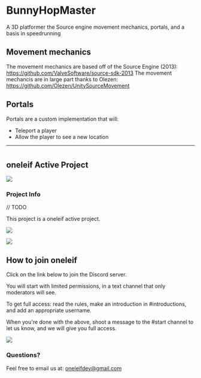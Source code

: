 # BunnyHopMaster
A 3D platformer the Source engine movement mechanics, portals, and a basis in speedrunning

## Movement mechanics
The movement mechanics are based off of the Source Engine (2013): https://github.com/ValveSoftware/source-sdk-2013
The movement mechancis are in large part thanks to Olezen: https://github.com/Olezen/UnitySourceMovement

## Portals
Portals are a custom implementation that will:
* Teleport a player
* Allow the player to see a new location


****
# <Project Name>
## oneleif Active Project

![](https://github.com/oneleif/olWebsite/blob/master/Public/images/homeLogo.png?raw=true)

### Project Info

// TODO

This project is a oneleif active project.

[![](https://img.shields.io/badge/oneleif-Twitter-blue.svg)](https://twitter.com/oneleifdev)

[![](https://img.shields.io/badge/oneleif-YouTube-red.svg)](https://www.youtube.com/channel/UC3HN0jID38K0Vb_WChvgQmA)

## How to join oneleif
Click on the link below to join the Discord server.

You will start with limited permissions, in a text channel that only moderators will see.

To get full access: read the rules, make an introduction in #introductions, and add an appropriate username.

When you're done with the above, shoot a message to the #start channel to let us know, and we will give you full access.

[![](https://img.shields.io/badge/oneleif-Discord-7284be.svg)](https://discord.gg/tv9UdJK)

### Questions?
Feel free to email us at: oneleifdev@gmail.com 
